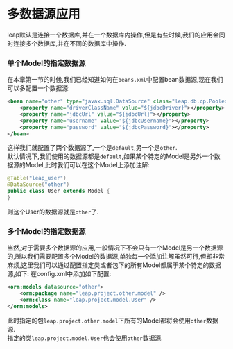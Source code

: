 # 多数据源应用

leap默认是连接一个数据库,并在一个数据库内操作,但是有些时候,我们的应用会同时连接多个数据库,并在不同的数据库中操作.

### 单个Model的指定数据源

在本章第一节的时候,我们已经知道如何在`beans.xml`中配置bean数据源,现在我们可以多配置一个数据源:
```xml
<bean name="other" type="javax.sql.DataSource" class="leap.db.cp.PooledDataSource" primary="true">
	<property name="driverClassName" value="${jdbcDriver}"></property>
	<property name="jdbcUrl" value="${jdbcUrl}"></property>
	<property name="username" value="${jdbcUsername}"></property>
	<property name="password" value="${jdbcPassword}"></property>
</bean>
```
这样我们就配置了两个数据源了,一个是`default`,另一个是`other`.  
默认情况下,我们使用的数据源都是`default`,如果某个特定的Model是另外一个数据源的Model,此时我们可以在这个Model上添加注解:
```java
@Table("leap_user")
@DataSource("other")
public class User extends Model {
}
```
则这个User的数据源就是`other`了.

### 多个Model的指定数据源
当然,对于需要多个数据源的应用,一般情况下不会只有一个Model是另一个数据源的,所以我们需要配置多个Model的数据源,单独每一个添加注解虽然可行,但却非常麻烦,这里我们可以通过配置指定类或者包下的所有Model都属于某个特定的数据源,如下:
在config.xml中添加如下配置:

```xml
<orm:models datasource="other">
	<orm:package name="leap.project.other.model" />
	<orm:class name="leap.project.model.User" />
</orm:models>
```

此时指定的包`leap.project.other.model`下所有的Model都将会使用`other`数据源.  
指定的类`leap.project.model.User`也会使用`other`数据源.